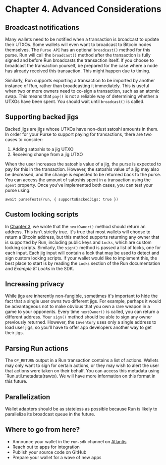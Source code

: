 # Chapter 4. Advanced Considerations

## Broadcast notifications

Many wallets need to be notified when a transaction is broadcast to update their UTXOs. Some wallets will even want to broadcast to Bitcoin nodes themselves. The `Purse API` has an optional `broadcast()` method for this purse. Run will call the `broadcast()` method after the transaction is fully signed and before Run broadcasts the transaction itself. If you choose to broadcast the transaction yourself, be prepared for the case where a node has already received this transaction. This might happen due to timing.

Similarly, Run supports exporting a transaction to be imported by another instance of Run, rather than broadcasting it immediately. This is useful when two or more owners need to co-sign a transaction, such as an atomic swap. This means that `pay()` is not a reliable way of determining whether a UTXOs have been spent. You should wait until `broadcast()` is called.

## Supporting backed jigs

Backed jigs are jigs whose UTXOs have non-dust satoshi amounts in them. In order for your Purse to support paying for transactions, there are two cases to consider:

1. Adding satoshis to a jig UTXO
2. Receiving change from a jig UTXO

When the user increases the satoshis value of a jig, the purse is expected to pay for this in the transaction. However, the satoshis value of a jig may also be decreased, and the change is expected to be returned back to the purse. You can access the amount of satoshis spent in a transaction using the `spent` property. Once you've implemented both cases, you can test your purse using:

    await purseTests(run, { supportsBackedJigs: true })

## Custom locking scripts

In [Chapter 3](03-owner.md), we wrote that the `nextOwner()` method should return an address. This isn't strictly true. It's true that most wallets will choose to return a Bitcoin address, but this method supports returning any owner that is supported by Run, including public keys and `Locks`, which are custom locking scripts. Similarly, the `sign()` method is passed a list of locks, one for each input. Each jig input will contain a lock that may be used to detect and sign custom locking scripts. If your wallet would like to implement this, the best place to start is by reading the `Locks` section of the Run documentation and *Example 8: Locks* in the SDK.

## Increasing privacy

While jigs are inherently non-fungible, sometimes it's important to hide the fact that a single user owns two different jigs. For example, perhaps it would be advantageous not to make obvious that you own a rare weapon in a game to your opponents. Every time `nextOwner()` is called, you can return a different address. Your `sign()` method should be able to sign any owner previously returned. However, the `Inventory` uses only a single address to load user jigs, so you'll have to offer app developers another way to get their jigs.

## Parsing Run actions

The `OP_RETURN` output in a Run transaction contains a list of actions. Wallets may only want to sign for certain actions, or they may wish to alert the user that actions were taken on their behalf. You can access this metadata using `Run.util.metadata(rawtx). We will have more information on this format in this future.

## Parallelization

Wallet adapters should be as stateless as possible because Run is likely to parallelize its broadcast queue in the future.

## Where to go from here?

* Announce your wallet in the `run-sdk` channel on [Atlantis](https://atlantis.planaria.network/)
* Reach out to apps for integration
* Publish your source code on GitHub
* Prepare your wallet for a wave of new apps
